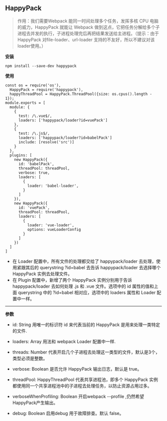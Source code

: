 ## HappyPack

>作用：我们需要Webpack 能同一时间处理多个任务，发挥多核 CPU 电脑的威力，HappyPack 就能让 Webpack 做到这点，它把任务分解给多个子进程去并发的执行，子进程处理完后再把结果发送给主进程。（提示：由于HappyPack 对file-loader、url-loader 支持的不友好，所以不建议对该loader使用。）

**安装**
```
npm install --save-dev happypack
```
**使用**
```
const os = require('os'),
  HappyPack = require('happypack'),
  happyThreadPool = HappyPack.ThreadPool({size: os.cpus().length - 1});
module.exports = [
  module: {
    {
      test: /\.vue$/,
      loaders: ['happypack/loader?id=vuePack']
    },
    {
      test: /\.js$/,
      loaders: ['happypack/loader?id=babelPack']
      include: [resolve('src')]
    }
  },
  plugins: [
    new HappyPack({
      id: 'babelPack',
      threadPool: threadPool,
      verbose: true,
      loaders: [
        {
          loader: 'babel-loader',
        }
      ]
    }),
    new HappyPack({
      id: 'vuePack',
      threadPool: threadPool,
      loaders: [
        {
          loader: 'vue-loader',
          options: vueLoaderConfig
        }
      ]
    })
  ]
]
```
* 在 Loader 配置中，所有文件的处理都交给了 happypack/loader 去处理，使用紧跟其后的 querystring ?id=babel 去告诉 happypack/loader 去选择哪个 HappyPack 实例去处理文件。
* 在 Plugin 配置中，新增了两个 HappyPack 实例分别用于告诉 happypack/loader 去如何处理 .js 和 .vue 文件。选项中的 id 属性的值和上面 querystring 中的 ?id=babel 相对应，选项中的 loaders 属性和 Loader 配置中一样。

***
**参数**
* id: String 用唯一的标识符 id 来代表当前的 HappyPack 是用来处理一类特定的文件.

* loaders: Array 用法和 webpack Loader 配置中一样.

* threads: Number 代表开启几个子进程去处理这一类型的文件，默认是3个，类型必须是整数。

* verbose: Boolean 是否允许 HappyPack 输出日志，默认是 true。

* threadPool: HappyThreadPool 代表共享进程池，即多个 HappyPack 实例都使用同一个共享进程池中的子进程去处理任务，以防止资源占用过多。

* verboseWhenProfiling: Boolean 开启webpack --profile ,仍然希望HappyPack产生输出。

* debug: Boolean  启用debug 用于故障排查。默认 false。
